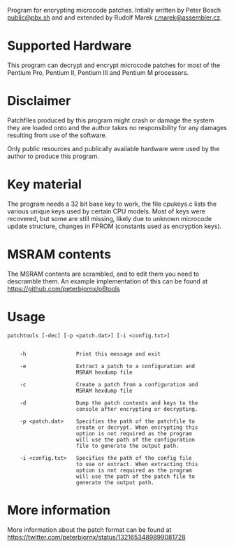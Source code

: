 Program for encrypting microcode patches. Intially written by Peter Bosch
<public@pbx.sh> and and extended by Rudolf Marek <r.marek@assembler.cz>.

# Supported Hardware

This program can decrypt and encrypt microcode patches for most of the
Pentium Pro, Pentium II, Pentium III and Pentium M processors.

# Disclaimer
Patchfiles produced by this program might crash or damage the system they are
loaded onto and the author takes no responsibility for any damages resulting
from use of the software.

Only public resources and publically available hardware were used by the author
to produce this program.

# Key material
The program needs a 32 bit base key to work, the file cpukeys.c lists the
various unique keys used by certain CPU models. Most of keys were recovered,
but some are still missing, likely due to unknown microcode update structure,
changes in FPROM (constants used as encryption keys).

# MSRAM contents
The MSRAM contents are scrambled, and to edit them you need to descramble them.
An example implementation of this can be found at
https://github.com/peterbjornx/p6tools

# Usage
	patchtools [-dec] [-p <patch.dat>] [-i <config.txt>]


		-h                Print this message and exit

		-e                Extract a patch to a configuration and
		                  MSRAM hexdump file

		-c                Create a patch from a configuration and
		                  MSRAM hexdump file

		-d                Dump the patch contents and keys to the
		                  console after encrypting or decrypting.

		-p <patch.dat>    Specifies the path of the patchfile to
		                  create or decrypt. When encrypting this
		                  option is not required as the program
		                  will use the path of the configuration
		                  file to generate the output path.

		-i <config.txt>   Specifies the path of the config file
		                  to use or extract. When extracting this
		                  option is not required as the program
		                  will use the path of the patch file to
		                  generate the output path.


# More information
More information about the patch format can be found at
 https://twitter.com/peterbjornx/status/1321653489899081728
